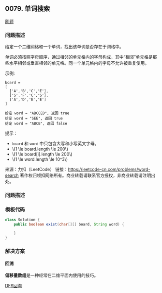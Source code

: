 <script src="https://cdn.bootcss.com/mathjax/2.7.7/MathJax.js?config=TeX-AMS-MML_HTMLorMML"></script>

## 0079. 单词搜索

[刷题](qu0079/solu/Solution.java)

### 问题描述

给定一个二维网格和一个单词，找出该单词是否存在于网格中。

单词必须按照字母顺序，通过相邻的单元格内的字母构成，其中“相邻”单元格是那些水平相邻或垂直相邻的单元格。同一个单元格内的字母不允许被重复使用。


示例:

```
board =
[
  ['A','B','C','E'],
  ['S','F','C','S'],
  ['A','D','E','E']
]

给定 word = "ABCCED", 返回 true
给定 word = "SEE", 返回 true
给定 word = "ABCB", 返回 false
```

提示：

* `board` 和 `word` 中只包含大写和小写英文字母。
* \\(1 \le board.length \le 200\\)
* \\(1 \le board[i].length \le 200\\)
* \\(1 \le word.length \le 10^3\\)

来源：力扣（LeetCode）
链接：https://leetcode-cn.com/problems/word-search
著作权归领扣网络所有。商业转载请联系官方授权，非商业转载请注明出处。

### 问题描述


### 模板代码

``` java
class Solution {
    public boolean exist(char[][] board, String word) {

    }
}
```

### 解决方案

#### 回溯

**偏移量数组**是一种经常在二维平面内使用的技巧。

[DFS回溯](qu0079/solu1/Solution.java)
